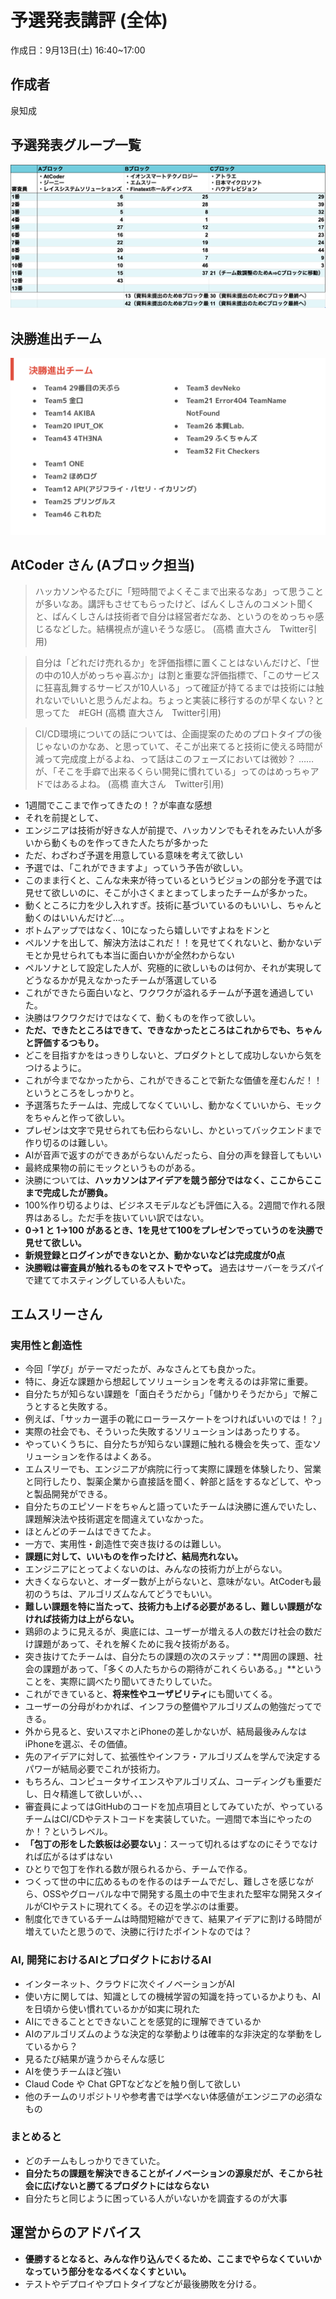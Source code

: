 # 予選発表講評 (全体)

作成日：9月13日(土) 16:40~17:00

## 作成者
泉知成

## 予選発表グループ一覧
![preliminary_list](./imgs/preliminary-minutes/preliminary-list.png)

## 決勝進出チーム
![finalist](./imgs/preliminary-minutes/finalist.png)

## AtCoder さん (Aブロック担当)
> ハッカソンやるたびに「短時間でよくそこまで出来るなあ」って思うことが多いなあ。講評もさせてもらったけど、ばんくしさんのコメント聞くと、ばんくしさんは技術者で自分は経営者だなあ、というのをめっちゃ感じるなどした。結構視点が違いそうな感じ。
>(高橋 直大さん　Twitter引用)

> 自分は「どれだけ売れるか」を評価指標に置くことはないんだけど、「世の中の10人がめっちゃ喜ぶか」は割と重要な評価指標で、「このサービスに狂喜乱舞するサービスが10人いる」って確証が持てるまでは技術には触れないでいいと思うんだよね。ちょっと実装に移行するのが早くない？と思ってた　#EGH
> (高橋 直大さん　Twitter引用)

> CI/CD環境についての話については、企画提案のためのプロトタイプの後じゃないのかなあ、と思っていて、そこが出来てると技術に使える時間が減って完成度上がるよね、って話はこのフェーズにおいては微妙？
> ……が、「そこを手癖で出来るくらい開発に慣れている」ってのはめっちゃアドではあるよね。
> (高橋 直大さん　Twitter引用)

- 1週間でここまで作ってきたの！？が率直な感想
- それを前提として、
- エンジニアは技術が好きな人が前提で、ハッカソンでもそれをみたい人が多いから動くものを作ってきた人たちが多かった
- ただ、わざわざ予選を用意している意味を考えて欲しい
- 予選では、「これができますよ」っていう予告が欲しい。
- このまま行くと、こんな未来が待っているというビジョンの部分を予選では見せて欲しいのに、そこが小さくまとまってしまったチームが多かった。
- 動くところに力を少し入れすぎ。技術に基づいているのもいいし、ちゃんと動くのはいいんだけど...。
- ボトムアップではなく、10になったら嬉しいですよねをドンと
- ペルソナを出して、解決方法はこれだ！！を見せてくれないと、動かないデモとか見せられても本当に面白いかが全然わからない
- ペルソナとして設定した人が、究極的に欲しいものは何か、それが実現してどうなるかが見えなかったチームが落選している
- これができたら面白いなと、ワクワクが溢れるチームが予選を通過していた。
- 決勝はワクワクだけではなくて、動くものを作って欲しい。
- **ただ、できたところはできて、できなかったところはこれからでも、ちゃんと評価するつもり。**
- どこを目指すかをはっきりしないと、プロダクトとして成功しないから気をつけるように。
- これが今までなかったから、これができることで新たな価値を産むんだ！！というところをしっかりと。
- 予選落ちたチームは、完成してなくていいし、動かなくていいから、モックをちゃんと作って欲しい。
- プレゼンは文字で見せられても伝わらないし、かといってバックエンドまで作り切るのは難しい。
- AIが音声で返すのができあがらないんだったら、自分の声を録音してもいい
- 最終成果物の前にモックというものがある。
- 決勝については、**ハッカソンはアイデアを競う部分ではなく、ここからここまで完成したが勝負。**
- 100%作り切るよりは、ビジネスモデルなども評価に入る。2週間で作れる限界はあるし。ただ手を抜いていい訳ではない。
- **0→1 と 1→100 があるとき、1を見せて100をプレゼンでっていうのを決勝で見せて欲しい。**
- **新規登録とログインができないとか、動かないなどは完成度が0点**
- **決勝戦は審査員が触れるものをマストでやって。** 過去はサーバーをラズパイで建ててホスティングしている人もいた。

## エムスリーさん
### 実用性と創造性
- 今回「学び」がテーマだったが、みなさんとても良かった。
- 特に、身近な課題から想起してソリューションを考えるのは非常に重要。
- 自分たちが知らない課題を「面白そうだから」「儲かりそうだから」で解こうとすると失敗する。
- 例えば、「サッカー選手の靴にローラースケートをつければいいのでは！？」
- 実際の社会でも、そういった失敗するソリューションはあったりする。
- やっていくうちに、自分たちが知らない課題に触れる機会を失って、歪なソリューションを作るはよくある。
- エムスリーでも、エンジニアが病院に行って実際に課題を体験したり、営業と同行したり、製薬企業から直接話を聞く、幹部と話をするなどして、やっと製品開発ができる。
- 自分たちのエピソードをちゃんと語っていたチームは決勝に進んでいたし、課題解決法や技術選定を間違えていなかった。
- ほとんどのチームはできてたよ。
- 一方で、実用性・創造性で突き抜けるのは難しい。
- **課題に対して、いいものを作ったけど、結局売れない。**
- エンジニアにとってよくないのは、みんなの技術力が上がらない。
- 大きくならないと、オーダー数が上がらないと、意味がない。AtCoderも最初のうちは、アルゴリズムなんてどうでもいい。
- **難しい課題を特に当たって、技術力も上げる必要があるし、難しい課題がなければ技術力は上がらない。**
- 鶏卵のように見えるが、奥底には、ユーザーが増える人の数だけ社会の数だけ課題があって、それを解くために我々技術がある。
- 突き抜けてたチームは、自分たちの課題の次のステップ：**周囲の課題、社会の課題があって、「多くの人たちからの期待がこれくらいある。」**ということを、実際に調べたり聞いてきたりしていた。
- これができていると、**将来性やユーザビリティ**にも聞いてくる。
- ユーザーの分母がわかれば、インフラの整備やアルゴリズムの勉強だってできる。
- 外から見ると、安いスマホとiPhoneの差しかないが、結局最後みんなはiPhoneを選ぶ、その価値。
- 先のアイデアに対して、拡張性やインフラ・アルゴリズムを学んで決定するパワーが結局必要でこれが技術力。
- もちろん、コンピュータサイエンスやアルゴリズム、コーディングも重要だし、日々精進して欲しいが、、、
- 審査員によってはGitHubのコードを加点項目としてみていたが、やっているチームはCI/CDやテストコードを実装していた。一週間で本当にやったのか！？というレベル。
- **「包丁の形をした鉄板は必要ない」**：スーって切れるはずなのにそうでなければ広がるはずはない
- ひとりで包丁を作れる数が限られるから、チームで作る。
- つくって世の中に広めるものを作るのはチームでだし、難しさを感じながら、OSSやグローバルな中で開発する風土の中で生まれた堅牢な開発スタイルがCIやテストに現れてくる。その辺を学ぶのは重要。
- 制度化できているチームは時間短縮ができて、結果アイデアに割ける時間が増えていたと思うので、決勝に行けたポイントなのでは？
### AI, 開発におけるAIとプロダクトにおけるAI
- インターネット、クラウドに次ぐイノベーションがAI
- 使い方に関しては、知識としての機械学習の知識を持っているかよりも、AIを日頃から使い慣れているかが如実に現れた
- AIにできることとできないことを感覚的に理解できているか
- AIのアルゴリズムのような決定的な挙動よりは確率的な非決定的な挙動をしているから？
- 見るたび結果が違うからそんな感じ
- AIを使うチームほど強い
- Claud Code や Chat GPTなどなどを触り倒して欲しい
- 他のチームのリポジトリや参考書では学べない体感値がエンジニアの必須なもの
### まとめると
- どのチームもしっかりできていた。
- **自分たちの課題を解決できることがイノベーションの源泉だが、そこから社会に広げないと勝てるプロダクトにはならない**
- 自分たちと同じように困っている人がいないかを調査するのが大事

## 運営からのアドバイス
- **優勝するとなると、みんな作り込んでくるため、ここまでやらなくていいかなっていう部分をなるべくなくすといい。**
- テストやデプロイやプロトタイプなどが最後勝敗を分ける。